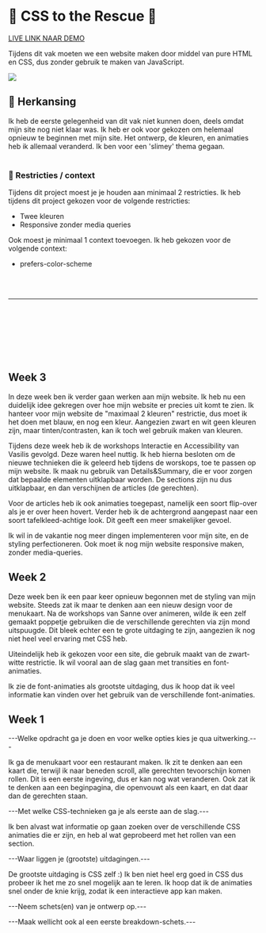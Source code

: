 # 🧡 CSS to the Rescue 🧡

[LIVE LINK NAAR DEMO]()

Tijdens dit vak moeten we een website maken door middel van pure HTML en CSS, dus zonder gebruik te maken van JavaScript.  

![](https://imgur.com/Sdslf6n.png)

## 🔨 Herkansing

Ik heb de eerste gelegenheid van dit vak niet kunnen doen, deels omdat mijn site nog niet klaar was. Ik heb er ook voor gekozen om helemaal opnieuw te beginnen met mijn site. Het ontwerp, de kleuren, en animaties heb ik allemaal veranderd. Ik ben voor een 'slimey' thema gegaan. 
<br><br>

### 🚫 Restricties / context
Tijdens dit project moest je je houden aan minimaal 2 restricties.
Ik heb tijdens dit project gekozen voor de volgende restricties:

- Twee kleuren
- Responsive zonder media queries

Ook moest je minimaal 1 context toevoegen. Ik heb gekozen voor de volgende context: 

- prefers-color-scheme

<br><br>

-------------------------------
<br><br><br><br><br><br>
## Week 3 ##

In deze week ben ik verder gaan werken aan mijn website.
Ik heb nu een duidelijk idee gekregen over hoe mijn website er precies uit komt te zien.
Ik hanteer voor mijn website de "maximaal 2 kleuren" restrictie, dus moet ik het doen met blauw, en nog een kleur.
Aangezien zwart en wit geen kleuren zijn, maar tinten/contrasten, kan ik toch wel gebruik maken van kleuren.

Tijdens deze week heb ik de workshops Interactie en Accessibility van Vasilis gevolgd. Deze waren heel nuttig.
Ik heb hierna besloten om de nieuwe technieken die ik geleerd heb tijdens de worskops, toe te passen op mijn website.
Ik maak nu gebruik van Details&Summary, die er voor zorgen dat bepaalde elementen uitklapbaar worden.
De sections zijn nu dus uitklapbaar, en dan verschijnen de articles (de gerechten).

Voor de articles heb ik ook animaties toegepast, namelijk een soort flip-over als je er over heen hovert.
Verder heb ik de achtergrond aangepast naar een soort tafelkleed-achtige look. Dit geeft een meer smakelijker gevoel.

Ik wil in de vakantie nog meer dingen implementeren voor mijn site, en de styling perfectioneren.
Ook moet ik nog mijn website responsive maken, zonder media-queries.



## Week 2 ##

Deze week ben ik een paar keer opnieuw begonnen met de styling van mijn website.
Steeds zat ik maar te denken aan een nieuw design voor de menukaart. Na de workshops van Sanne over animeren, 
wilde ik een zelf gemaakt poppetje gebruiken die de verschillende gerechten via zijn mond uitspuugde.
Dit bleek echter een te grote uitdaging te zijn, aangezien ik nog niet heel veel ervaring met CSS heb.

Uiteindelijk heb ik gekozen voor een site, die gebruik maakt van de zwart-witte restrictie.
Ik wil vooral aan de slag gaan met transities en font-animaties. 

Ik zie de font-animaties als grootste uitdaging, dus ik hoop dat ik veel informatie kan vinden over het gebruik
van de verschillende font-animaties. 


## Week 1 ##

---Welke opdracht ga je doen en voor welke opties kies je qua uitwerking.---

Ik ga de menukaart voor een restaurant maken. Ik zit te denken aan een kaart die, terwijl ik naar beneden scroll,
alle gerechten tevoorschijn komen rollen. Dit is een eerste ingeving, dus er kan nog wat veranderen.
Ook zat ik te denken aan een beginpagina, die openvouwt als een kaart, en dat daar dan de gerechten staan.

---Met welke CSS-technieken ga je als eerste aan de slag.---

Ik ben alvast wat informatie op gaan zoeken over de verschillende CSS animaties die er zijn, en heb al wat
geprobeerd met het rollen van een section.

---Waar liggen je (grootste) uitdagingen.---

De grootste uitdaging is CSS zelf :)
Ik ben niet heel erg goed in CSS dus probeer ik het me zo snel mogelijk aan te leren.
Ik hoop dat ik de animaties snel onder de knie krijg, zodat ik een interactieve app kan maken.

---Neem schets(en) van je ontwerp op.---


---Maak wellicht ook al een eerste breakdown-schets.---